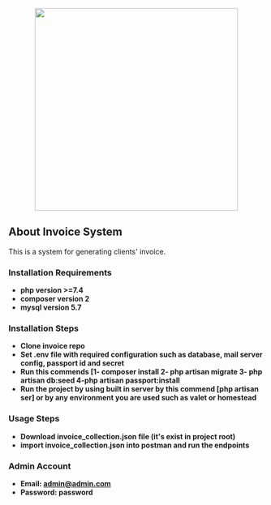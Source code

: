 <p align="center"><a href="https://laravel.com" target="_blank"><img src="https://raw.githubusercontent.com/laravel/art/master/logo-lockup/5%20SVG/2%20CMYK/1%20Full%20Color/laravel-logolockup-cmyk-red.svg" width="400"></a></p>


## About Invoice System

This is a system for generating clients' invoice.

### Installation Requirements
- **php version >=7.4**
- **composer version 2**
- **mysql version 5.7**

### Installation Steps
- **Clone invoice repo**
- **Set .env file with required configuration such as database, mail server config, passport id and secret**
- **Run this commends [1- composer install 2- php artisan migrate 3- php artisan db:seed 4-php artisan passport:install**
- **Run the project by using built in server by this commend [php artisan ser] 
    or by any environment you are used such as valet or homestead**

### Usage Steps
- **Download invoice_collection.json file (it's exist in project root)**
- **import invoice_collection.json into postman and run the endpoints**

### Admin Account
- **Email: admin@admin.com** 
- **Password: password**

